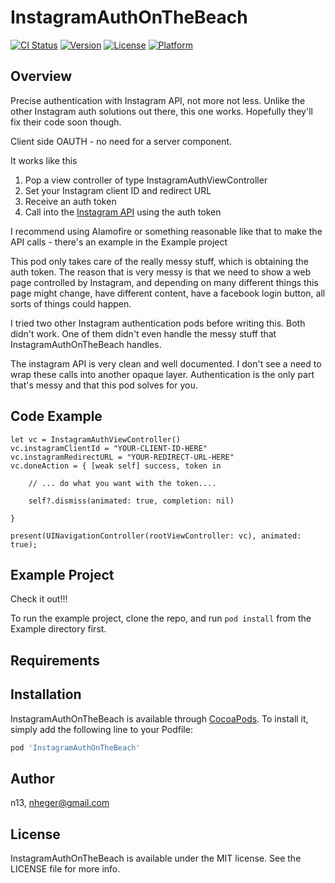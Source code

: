 # InstagramAuthOnTheBeach

[![CI Status](https://img.shields.io/travis/n13/InstagramAuthOnTheBeach.svg?style=flat)](https://travis-ci.org/n13/InstagramAuthOnTheBeach)
[![Version](https://img.shields.io/cocoapods/v/InstagramAuthOnTheBeach.svg?style=flat)](https://cocoapods.org/pods/InstagramAuthOnTheBeach)
[![License](https://img.shields.io/cocoapods/l/InstagramAuthOnTheBeach.svg?style=flat)](https://cocoapods.org/pods/InstagramAuthOnTheBeach)
[![Platform](https://img.shields.io/cocoapods/p/InstagramAuthOnTheBeach.svg?style=flat)](https://cocoapods.org/pods/InstagramAuthOnTheBeach)

## Overview

Precise authentication with Instagram API, not more not less. Unlike the other Instagram auth solutions out there, this one works. Hopefully they'll fix their code soon though.

Client side OAUTH - no need for a server component.

It works like this
1. Pop a view controller of type InstagramAuthViewController
2. Set your Instagram client ID and redirect URL
3. Receive an auth token
4. Call into the [Instagram API](https://www.instagram.com/developer/) using the auth token 

I recommend using Alamofire or something reasonable like that to make the API calls - there's an example in the Example project

This pod only takes care of the really messy stuff, which is obtaining the auth token. The reason that is very messy is that we need to show a web page controlled by Instagram, and depending on many different things this page might change, have different content, have a facebook login button, all sorts of things could happen. 

I tried two other Instagram authentication pods before writing this. Both didn't work. One of them didn't even handle the messy stuff that InstagramAuthOnTheBeach handles.

The instagram API is very clean and well documented. I don't see a need to wrap these calls into another opaque layer. Authentication is the only part that's messy and that this pod solves for you.

## Code Example

```
let vc = InstagramAuthViewController()
vc.instagramClientId = "YOUR-CLIENT-ID-HERE"
vc.instagramRedirectURL = "YOUR-REDIRECT-URL-HERE"
vc.doneAction = { [weak self] success, token in 

    // ... do what you want with the token....
    
    self?.dismiss(animated: true, completion: nil)

}

present(UINavigationController(rootViewController: vc), animated: true);

```

## Example Project

Check it out!!! 

To run the example project, clone the repo, and run `pod install` from the Example directory first.

## Requirements

## Installation

InstagramAuthOnTheBeach is available through [CocoaPods](https://cocoapods.org). To install
it, simply add the following line to your Podfile:

```ruby
pod 'InstagramAuthOnTheBeach'
```

## Author

n13, nheger@gmail.com

## License

InstagramAuthOnTheBeach is available under the MIT license. See the LICENSE file for more info.
